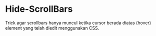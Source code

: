 # Hide-ScrollBars

Trick agar scrollbars hanya muncul ketika cursor berada diatas (hover) element yang telah diedit menggunakan CSS.

